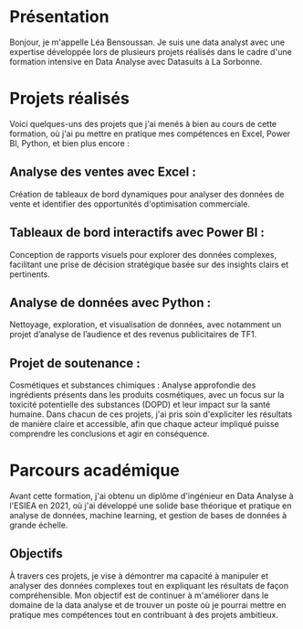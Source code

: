 # Présentation
Bonjour, je m'appelle Léa Bensoussan. Je suis une data analyst avec une expertise développée lors de plusieurs projets réalisés dans le cadre d'une formation intensive en Data Analyse avec Datasuits à La Sorbonne.

# Projets réalisés
Voici quelques-uns des projets que j'ai menés à bien au cours de cette formation, où j'ai pu mettre en pratique mes compétences en Excel, Power BI, Python, et bien plus encore :

## Analyse des ventes avec Excel : 
Création de tableaux de bord dynamiques pour analyser des données de vente et identifier des opportunités d'optimisation commerciale.
## Tableaux de bord interactifs avec Power BI : 
Conception de rapports visuels pour explorer des données complexes, facilitant une prise de décision stratégique basée sur des insights clairs et pertinents.
## Analyse de données avec Python : 
Nettoyage, exploration, et visualisation de données, avec notamment un projet d’analyse de l’audience et des revenus publicitaires de TF1.
## Projet de soutenance : 
Cosmétiques et substances chimiques : Analyse approfondie des ingrédients présents dans les produits cosmétiques, avec un focus sur la toxicité potentielle des substances (DOPD) et leur impact sur la santé humaine.
Dans chacun de ces projets, j'ai pris soin d'expliciter les résultats de manière claire et accessible, afin que chaque acteur impliqué puisse comprendre les conclusions et agir en conséquence.

# Parcours académique
Avant cette formation, j'ai obtenu un diplôme d'ingénieur en Data Analyse à l'ESIEA en 2021, où j'ai développé une solide base théorique et pratique en analyse de données, machine learning, et gestion de bases de données à grande échelle.

## Objectifs
À travers ces projets, je vise à démontrer ma capacité à manipuler et analyser des données complexes tout en expliquant les résultats de façon compréhensible. Mon objectif est de continuer à m'améliorer dans le domaine de la data analyse et de trouver un poste où je pourrai mettre en pratique mes compétences tout en contribuant à des projets ambitieux.
